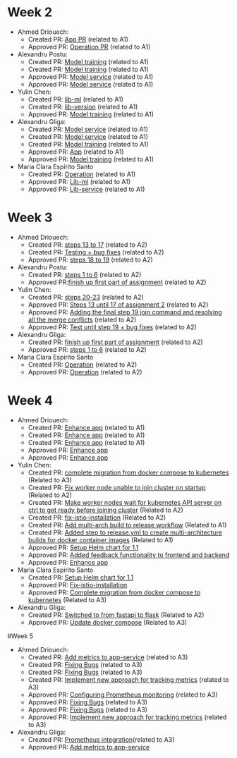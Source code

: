 # Week 2
- Ahmed Driouech:
  - Created PR: [App PR](https://github.com/remla25-team4/app/pull/1) (related to A1)
  - Approved PR: [Operation PR](https://github.com/remla25-team4/operation/pull/1) (related to A1)
- Alexandru Postu:
  - Created PR: [Model training](https://github.com/remla25-team4/model-training/pull/4) (related to A1)
  - Created PR: [Model training](https://github.com/remla25-team4/model-training/pull/1) (related to A1)
  - Approved PR: [Model service](https://github.com/remla25-team4/model-service/pull/2) (related to A1)
  - Approved PR: [Model service](https://github.com/remla25-team4/model-service/pull/1) (related to A1)
- Yulin Chen:
  - Created PR: [lib-ml](https://github.com/remla25-team4/lib-ml/pull/1) (related to A1)
  - Created PR: [lib-version](https://github.com/remla25-team4/lib-version/pull/1) (related to A1)
  - Approved PR: [Model training](https://github.com/remla25-team4/model-training/pull/1)  (related to A1)
- Alexandru Gliga:
  - Created PR: [Model service](https://github.com/remla25-team4/model-service/pull/2) (related to A1)
  - Created PR: [Model service](https://github.com/remla25-team4/model-service/pull/1) (related to A1)
  - Created PR: [Model training](https://github.com/remla25-team4/model-training/pull/3) (related to A1)
  - Approved PR: [App](https://github.com/remla25-team4/app/pull/1) (related to A1)
  - Approved PR: [Model training](https://github.com/remla25-team4/model-training/pull/4) (related to A1)
- Maria Clara Espírito Santo
  - Created PR: [Operation](https://github.com/remla25-team4/operation/pull/1) (related to A1)
  - Approved PR: [Lib-ml](https://github.com/remla25-team4/lib-ml/pull/1) (related to A1)
  - Approved PR: [Lib-service](https://github.com/remla25-team4/lib-version/pull/1) (related to A1)
 
# Week 3
- Ahmed Driouech:
    - Created PR: [steps 13 to 17](https://github.com/remla25-team4/operation/pull/4) (related to A2)
    - Created PR: [Testing + bug fixes](https://github.com/remla25-team4/operation/pull/6) (related to A2)
    - Approved PR: [steps 18 to 19](https://github.com/remla25-team4/operation/pull/5) (related to A2)
- Alexandru Postu:
    - Created PR: [steps 1 to 6](https://github.com/remla25-team4/operation/pull/2) (related to A2)
    - Approved PR:[finish up first part of assignment](https://github.com/remla25-team4/operation/pull/3) (related to A2)
- Yulin Chen:
    - Created PR: [steps 20-23](https://github.com/remla25-team4/operation/pull/8) (related to A2)
    - Approved PR: [Steps 13 until 17 of assignment 2](https://github.com/remla25-team4/operation/pull/4) (related to A2)
    - Approved PR: [Adding the final step 19 join command and resolving all the merge conflicts](https://github.com/remla25-team4/operation/pull/7) (related to A2)
    - Approved PR: [Test until step 19 + bug fixes](https://github.com/remla25-team4/operation/pull/6) (related to A2)
- Alexandru Gliga:
  - Created PR: [finish up first part of assignment](https://github.com/remla25-team4/operation/pull/2) (related to A2)
  - Approved PR: [steps 1 to 6](https://github.com/remla25-team4/operation/pull/3) (related to A2)
- Maria Clara Espírito Santo
  - Created PR: [Operation](https://github.com/remla25-team4/operation/pull/7) (related to A2)
  - Approved PR: [Operation](https://github.com/remla25-team4/operation/pull/8) (related to A2)
 

# Week 4
- Ahmed Driouech:
    - Created PR: [Enhance app](https://github.com/remla25-team4/app/pull/4) (related to A1)
    - Created PR: [Enhance app](https://github.com/remla25-team4/app/pull/6) (related to A1)
    - Created PR: [Enhance app](https://github.com/remla25-team4/app/pull/8) (related to A1)
    - Approved PR: [Enhance app](https://github.com/remla25-team4/app/pull/5)
    - Approved PR: [Enhance app](https://github.com/remla25-team4/app/pull/7)
- Yulin Chen:
    - Created PR: [complete migration from docker compose to kubernetes](https://github.com/remla25-team4/operation/pull/11) (Related to A3)
    - Created PR: [Fix worker node unable to join cluster on startup](https://github.com/remla25-team4/operation/pull/13) (Related to A2)
    - Created PR: [Make worker nodes wait for kubernetes API server on ctrl to get ready before joining cluster](https://github.com/remla25-team4/operation/pull/14) (Related to A2)
    - Created PR: [fix-istio-installation](https://github.com/remla25-team4/operation/pull/16) (Related to A2)
    - Created PR: [Add multi-arch build to release workflow](https://github.com/remla25-team4/model-service/pull/5) (Related to A1)
    - Created PR: [Added step to release.yml to create multi-architecture builds for docker container images](https://github.com/remla25-team4/app/pull/7) (Related to A1)
    - Approved PR: [Setup Helm chart for 1.1](https://github.com/remla25-team4/operation/pull/9)
    - Approved PR: [Added feedback functionality to frontend and backend](https://github.com/remla25-team4/app/pull/8)
    - Approved PR: [Enhance app](https://github.com/remla25-team4/app/pull/4)
- Maria Clara Espírito Santo
    - Created PR: [Setup Helm chart for 1.1](https://github.com/remla25-team4/operation/pull/9)
    - Approved PR: [Fix-istio-installation](https://github.com/remla25-team4/operation/pull/16)
    - Approved PR: [Complete migration from docker compose to kubernetes](https://github.com/remla25-team4/operation/pull/11) (Related to A3)
- Alexandru Gliga:
    - Created PR: [Switched to from fastapi to flask](https://github.com/remla25-team4/model-service/pull/6) (Related to A2)
    - Approved PR: [Update docker compose](https://github.com/remla25-team4/operation/pull/15) (Related to A3)
 
#Week 5
- Ahmed Driouech:
  - Created PR: [Add metrics to app-service](https://github.com/remla25-team4/app/pull/9) (related to A3)
  - Created PR: [Fixing Bugs](https://github.com/remla25-team4/app/pull/10) (related to A3)
  - Created PR: [Fixing Bugs](https://github.com/remla25-team4/app/pull/11) (related to A3)
  - Created PR: [Implement new approach for tracking metrics](https://github.com/remla25-team4/app/pull/12) (related to A3)
  - Approved PR: [Configuring Prometheus monitoring](https://github.com/remla25-team4/operation/pull/17) (related to A3)
  - Approved PR: [Fixing Bugs](https://github.com/remla25-team4/app/pull/10) (related to A3)
  - Approved PR: [Fixing Bugs](https://github.com/remla25-team4/app/pull/11) (related to A3)
  - Approved PR: [Implement new approach for tracking metrics](https://github.com/remla25-team4/app/pull/12) (related to A3)
- Alexandru Gliga:
  - Created PR: [Prometheus integration](https://github.com/remla25-team4/operation/pull/17)(related to A3)
  - Approved PR: [Add metrics to app-service](https://github.com/remla25-team4/app/pull/9)
  
